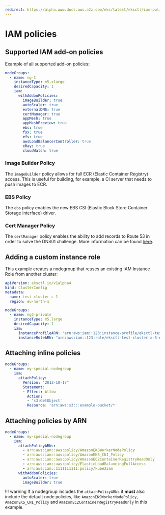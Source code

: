 ```yaml
---
redirect: https://alpha.www.docs.aws.a2z.com/eks/latest/eksctl/iam-policies.html
---
```

# IAM policies

## Supported IAM add-on policies

Example of all supported add-on policies:

```yaml
nodeGroups:
  - name: ng-1
    instanceType: m5.xlarge
    desiredCapacity: 1
    iam:
      withAddonPolicies:
        imageBuilder: true
        autoScaler: true
        externalDNS: true
        certManager: true
        appMesh: true
        appMeshPreview: true
        ebs: true
        fsx: true
        efs: true
        awsLoadBalancerController: true
        xRay: true
        cloudWatch: true
```

### Image Builder Policy

The `imageBuilder` policy allows for full ECR (Elastic Container Registry) access. This is useful for building, for
example, a CI server that needs to push images to ECR.

### EBS Policy

The `ebs` policy enables the new EBS CSI (Elastic Block Store Container Storage Interface) driver.

### Cert Manager Policy
The `certManager` policy enables the ability to add records to Route 53 in order to solve the DNS01 challenge. More information can be found [here](https://cert-manager.io/docs/configuration/acme/dns01/route53/#set-up-a-iam-role).

[comment]: <> (TODO: One section per addon and brief explanation of what it is )

## Adding a custom instance role

This example creates a nodegroup that reuses an existing IAM Instance Role from another cluster:

```yaml
apiVersion: eksctl.io/v1alpha4
kind: ClusterConfig
metadata:
  name: test-cluster-c-1
  region: eu-north-1

nodeGroups:
  - name: ng2-private
    instanceType: m5.large
    desiredCapacity: 1
    iam:
      instanceProfileARN: "arn:aws:iam::123:instance-profile/eksctl-test-cluster-a-3-nodegroup-ng2-private-NodeInstanceProfile-Y4YKHLNINMXC"
      instanceRoleARN: "arn:aws:iam::123:role/eksctl-test-cluster-a-3-nodegroup-NodeInstanceRole-DNGMQTQHQHBJ"
```

## Attaching inline policies

```yaml
nodeGroups:
  - name: my-special-nodegroup
    iam:
      attachPolicy:
        Version: "2012-10-17"
        Statement:
        - Effect: Allow
          Action:
          - 's3:GetObject'
          Resource: 'arn:aws:s3:::example-bucket/*'
```

## Attaching policies by ARN

```yaml
nodeGroups:
  - name: my-special-nodegroup
    iam:
      attachPolicyARNs:
        - arn:aws:iam::aws:policy/AmazonEKSWorkerNodePolicy
        - arn:aws:iam::aws:policy/AmazonEKS_CNI_Policy
        - arn:aws:iam::aws:policy/AmazonEC2ContainerRegistryReadOnly
        - arn:aws:iam::aws:policy/ElasticLoadBalancingFullAccess
        - arn:aws:iam::1111111111:policy/kube2iam
      withAddonPolicies:
        autoScaler: true
        imageBuilder: true
```

!!! warning
    If a nodegroup includes the `attachPolicyARNs` it **must** also include the default node policies, like `AmazonEKSWorkerNodePolicy`, `AmazonEKS_CNI_Policy` and `AmazonEC2ContainerRegistryReadOnly` in this example.

[comment]: <> (TODO find better example and explain more)
